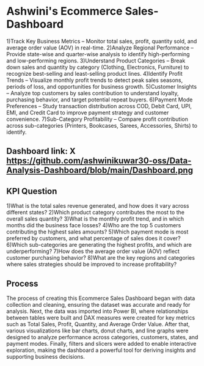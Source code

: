 # Ashwini's Ecommerce Sales-Dashboard

1)Track Key Business Metrics – Monitor total sales, profit, quantity sold, and average order value (AOV) in real-time.
2)Analyze Regional Performance – Provide state-wise and quarter-wise analysis to identify high-performing and low-performing regions.
3)Understand Product Categories – Break down sales and quantity by category (Clothing, Electronics, Furniture) to recognize best-selling and least-selling product lines.
4)Identify Profit Trends – Visualize monthly profit trends to detect peak sales seasons, periods of loss, and opportunities for business growth.
5)Customer Insights – Analyze top customers by sales contribution to understand loyalty, purchasing behavior, and target potential repeat buyers.
6)Payment Mode Preferences – Study transaction distribution across COD, Debit Card, UPI, EMI, and Credit Card to improve payment strategy and customer convenience.
7)Sub-Category Profitability – Compare profit contribution across sub-categories (Printers, Bookcases, Sarees, Accessories, Shirts) to identify.

## Dashboard link: X https://github.com/ashwinikuwar30-oss/Data-Analysis-Dashboard/blob/main/Dashboard.png

## KPI Question
1)What is the total sales revenue generated, and how does it vary across different states?
2)Which product category contributes the most to the overall sales quantity?
3)What is the monthly profit trend, and in which months did the business face losses?
4)Who are the top 5 customers contributing the highest sales amounts?
5)Which payment mode is most preferred by customers, and what percentage of sales does it cover?
6)Which sub-categories are generating the highest profits, and which are underperforming?
7)How does the average order value (AOV) reflect customer purchasing behavior?
8)What are the key regions and categories where sales strategies should be improved to increase profitability?

## Process
The process of creating this Ecommerce Sales Dashboard began with data collection and cleaning, ensuring the dataset was accurate and ready for analysis. Next, the data was imported into Power BI, where relationships between tables were built and DAX measures were created for key metrics such as Total Sales, Profit, Quantity, and Average Order Value. After that, various visualizations like bar charts, donut charts, and line graphs were designed to analyze performance across categories, customers, states, and payment modes. Finally, filters and slicers were added to enable interactive exploration, making the dashboard a powerful tool for deriving insights and supporting business decisions.
